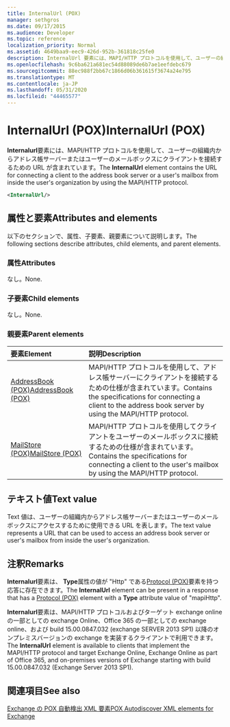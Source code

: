 ```yaml
---
title: InternalUrl (POX)
manager: sethgros
ms.date: 09/17/2015
ms.audience: Developer
ms.topic: reference
localization_priority: Normal
ms.assetid: 4649baa9-eec9-426d-952b-361818c25fe0
description: InternalUrl 要素には、MAPI/HTTP プロトコルを使用して、ユーザーの組織内からアドレス帳サーバーまたはユーザーのメールボックスにクライアントを接続するための URL が含まれています。
ms.openlocfilehash: 9c6ba621a681ec54d88089de6b7ae1eefdebc679
ms.sourcegitcommit: 88ec988f2bb67c1866d06b361615f3674a24e795
ms.translationtype: MT
ms.contentlocale: ja-JP
ms.lasthandoff: 05/31/2020
ms.locfileid: "44465577"
---
```

# <a name="internalurl-pox"></a><span data-ttu-id="f3109-103">InternalUrl (POX)</span><span class="sxs-lookup"><span data-stu-id="f3109-103">InternalUrl (POX)</span></span>

<span data-ttu-id="f3109-104">**Internalurl**要素には、MAPI/HTTP プロトコルを使用して、ユーザーの組織内からアドレス帳サーバーまたはユーザーのメールボックスにクライアントを接続するための URL が含まれています。</span><span class="sxs-lookup"><span data-stu-id="f3109-104">The **InternalUrl** element contains the URL for connecting a client to the address book server or a user's mailbox from inside the user's organization by using the MAPI/HTTP protocol.</span></span> 
  
```XML
<InternalUrl/>
```

## <a name="attributes-and-elements"></a><span data-ttu-id="f3109-105">属性と要素</span><span class="sxs-lookup"><span data-stu-id="f3109-105">Attributes and elements</span></span>

<span data-ttu-id="f3109-106">以下のセクションで、属性、子要素、親要素について説明します。</span><span class="sxs-lookup"><span data-stu-id="f3109-106">The following sections describe attributes, child elements, and parent elements.</span></span>
  
### <a name="attributes"></a><span data-ttu-id="f3109-107">属性</span><span class="sxs-lookup"><span data-stu-id="f3109-107">Attributes</span></span>

<span data-ttu-id="f3109-108">なし。</span><span class="sxs-lookup"><span data-stu-id="f3109-108">None.</span></span>
  
### <a name="child-elements"></a><span data-ttu-id="f3109-109">子要素</span><span class="sxs-lookup"><span data-stu-id="f3109-109">Child elements</span></span>

<span data-ttu-id="f3109-110">なし。</span><span class="sxs-lookup"><span data-stu-id="f3109-110">None.</span></span>
  
### <a name="parent-elements"></a><span data-ttu-id="f3109-111">親要素</span><span class="sxs-lookup"><span data-stu-id="f3109-111">Parent elements</span></span>

|<span data-ttu-id="f3109-112">**要素**</span><span class="sxs-lookup"><span data-stu-id="f3109-112">**Element**</span></span>|<span data-ttu-id="f3109-113">**説明**</span><span class="sxs-lookup"><span data-stu-id="f3109-113">**Description**</span></span>|
|:-----|:-----|
|[<span data-ttu-id="f3109-114">AddressBook (POX)</span><span class="sxs-lookup"><span data-stu-id="f3109-114">AddressBook (POX)</span></span>](addressbook-pox.md) <br/> |<span data-ttu-id="f3109-115">MAPI/HTTP プロトコルを使用して、アドレス帳サーバーにクライアントを接続するための仕様が含まれています。</span><span class="sxs-lookup"><span data-stu-id="f3109-115">Contains the specifications for connecting a client to the address book server by using the MAPI/HTTP protocol.</span></span>  <br/> |
|[<span data-ttu-id="f3109-116">MailStore (POX)</span><span class="sxs-lookup"><span data-stu-id="f3109-116">MailStore (POX)</span></span>](mailstore-pox.md) <br/> |<span data-ttu-id="f3109-117">MAPI/HTTP プロトコルを使用してクライアントをユーザーのメールボックスに接続するための仕様が含まれています。</span><span class="sxs-lookup"><span data-stu-id="f3109-117">Contains the specifications for connecting a client to the user's mailbox by using the MAPI/HTTP protocol.</span></span>  <br/> |
   
## <a name="text-value"></a><span data-ttu-id="f3109-118">テキスト値</span><span class="sxs-lookup"><span data-stu-id="f3109-118">Text value</span></span>

<span data-ttu-id="f3109-119">Text 値は、ユーザーの組織内からアドレス帳サーバーまたはユーザーのメールボックスにアクセスするために使用できる URL を表します。</span><span class="sxs-lookup"><span data-stu-id="f3109-119">The text value represents a URL that can be used to access an address book server or user's mailbox from inside the user's organization.</span></span>
  
## <a name="remarks"></a><span data-ttu-id="f3109-120">注釈</span><span class="sxs-lookup"><span data-stu-id="f3109-120">Remarks</span></span>

<span data-ttu-id="f3109-121">**Internalurl**要素は、 **Type**属性の値が "Http" である[Protocol (POX)](protocol-pox.md)要素を持つ応答に存在できます。</span><span class="sxs-lookup"><span data-stu-id="f3109-121">The **InternalUrl** element can be present in a response that has a [Protocol (POX)](protocol-pox.md) element with a **Type** attribute value of "mapiHttp".</span></span> 
  
<span data-ttu-id="f3109-122">**Internalurl**要素は、MAPI/HTTP プロトコルおよびターゲット exchange online の一部としての exchange Online、Office 365 の一部としての exchange online、および build 15.00.0847.032 (exchange SERVER 2013 SP1) 以降のオンプレミスバージョンの exchange を実装するクライアントで利用できます。</span><span class="sxs-lookup"><span data-stu-id="f3109-122">The **InternalUrl** element is available to clients that implement the MAPI/HTTP protocol and target Exchange Online, Exchange Online as part of Office 365, and on-premises versions of Exchange starting with build 15.00.0847.032 (Exchange Server 2013 SP1).</span></span> 
  
## <a name="see-also"></a><span data-ttu-id="f3109-123">関連項目</span><span class="sxs-lookup"><span data-stu-id="f3109-123">See also</span></span>



[<span data-ttu-id="f3109-124">Exchange の POX 自動検出 XML 要素</span><span class="sxs-lookup"><span data-stu-id="f3109-124">POX Autodiscover XML elements for Exchange</span></span>](pox-autodiscover-xml-elements-for-exchange.md)

